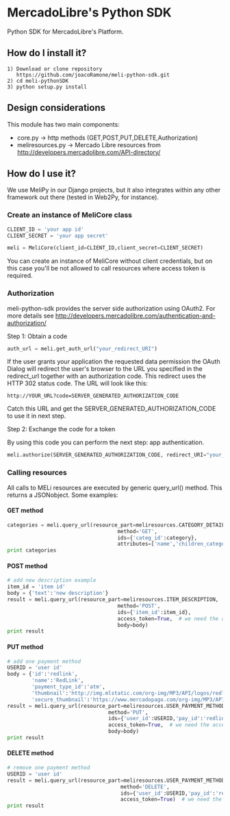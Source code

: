 # MercadoLibre's Python SDK

Python SDK for MercadoLibre's Platform.

## How do I install it?

    1) Download or clone repository 
       https://github.com/joacoRamone/meli-python-sdk.git
    2) cd meli-pythonSDK
    3) python setup.py install

## Design considerations

This module has two main components:
* core.py -> http methods (GET,POST,PUT,DELETE,Authorization)
* meliresources.py -> Mercado Libre resources from http://developers.mercadolibre.com/API-directory/

## How do I use it?
We use MeliPy in our Django projects, but it also integrates within any other framework out there (tested in Web2Py, for instance).
    
### Create an instance of MeliCore class
 
```python
CLIENT_ID = 'your app id'
CLIENT_SECRET = 'your app secret'

meli = MeliCore(client_id=CLIENT_ID,client_secret=CLIENT_SECRET)
```

You can create an instance of MeliCore without client credentials, but on this case you'll be not allowed to call resources where access token is required.

### Authorization

meli-python-sdk provides the server side authorization using OAuth2. For more details see http://developers.mercadolibre.com/authentication-and-authorization/

Step 1: Obtain a code

```python
auth_url = meli.get_auth_url("your_redirect_URI")
```

If the user grants your application the requested data permission the OAuth Dialog will redirect the user's browser to the URL you specified in the redirect_url together with an authorization code. This redirect uses the HTTP 302 status code. The URL will look like this:

    http://YOUR_URL?code=SERVER_GENERATED_AUTHORIZATION_CODE

Catch this URL and get the SERVER_GENERATED_AUTHORIZATION_CODE to use it in next step.

Step 2: Exchange the code for a token

By using this code you can perform the next step: app authentication.

```python
meli.authorize(SERVER_GENERATED_AUTHORIZATION_CODE, redirect_URI="your_redirect_URI")
```

### Calling resources

All calls to MELi resources are executed by generic query_url() method. This returns a JSONobject. Some examples:

#### GET method

```python
categories = meli.query_url(resource_part=meliresources.CATEGORY_DETAILS,
                                    method='GET',
                                    ids={'categ_id':category},
                                    attributes=['name','children_categories'])
print categories
```

#### POST method

```python
# add new description example
item_id = 'item id'
body = {'text':'new description'}
result = meli.query_url(resource_part=meliresources.ITEM_DESCRIPTION,
                                    method='POST',
                                    ids={'item_id':item_id},
                                    access_token=True,  # we need the access token for data update
                                    body=body)
print result
```

#### PUT method

```python
# add one payment method
USERID = 'user id'
body = {'id':'redlink',
        'name':'RedLink',
        'payment_type_id':'atm',
        'thumbnail':'http://img.mlstatic.com/org-img/MP3/API/logos/redlink.gif',
        'secure_thumbnail':'https://www.mercadopago.com/org-img/MP3/API/logos/redlink.gif'}
result = meli.query_url(resource_part=meliresources.USER_PAYMENT_METHODS_DETAILS,
                                 method='PUT',
                                 ids={'user_id':USERID,'pay_id':'redlink'},
                                 access_token=True,  # we need the access token for data update
                                 body=body)
print result
```

#### DELETE method

```python
# remove one payment method
USERID = 'user id'
result = meli.query_url(resource_part=meliresources.USER_PAYMENT_METHODS_DETAILS,
                                     method='DELETE',
                                     ids={'user_id':USERID,'pay_id':'redlink'},
                                     access_token=True)  # we need the access token for data update
print result
```


 